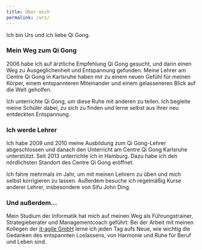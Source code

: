 ```yaml
---
title: Über mich
permalink: /urs/
---
```

Ich bin Urs und ich liebe Qi Gong.

### Mein Weg zum Qi Gong
2006 habe ich auf ärztliche Empfehlung Qi Gong gesucht, und darin einen Weg zu Ausgeglichenheit und Entspannung gefunden. Meine Lehrer am Centre Qi Gong in Karlsruhe haben mir zu einem neuen Gefühl für meinen Körper, einem entspannteren Miteinander und einem gelasseneren Blick auf die Welt geholfen.

Ich unterrichte Qi Gong, um diese Ruhe mit anderen zu teilen. Ich begleite meine Schüler dabei, zu sich zu finden und lerne selbst aus ihrer neu entdeckten Entspannung.

### Ich werde Lehrer
Ich habe 2009 und 2010 meine Ausbildung zum Qi Gong-Lehrer abgeschlossen und danach den Unterricht am Centre Qi Gong Karlsruhe unterstützt. Seit 2013 unterrichte ich in Hamburg. Dazu habe ich den nördlichsten Standort des Centre Qi Gong eröffnet.

Ich fahre mehrmals im Jahr, um mit meinen Lehrern zu üben und mich selbst korrigieren zu lassen. Außerdem besuche ich regelmäßig Kurse anderer Lehrer, insbesondere von Sifu John Ding.

### Und außerdem…
Mein Studium der Informatik hat mich auf meinen Weg als Führungstrainer, Strategieberater und Managementcoach geführt. Bei der Arbeit mit meinen Kollegen der [it-agile GmbH](https://it-agile.de) lerne ich jeden Tag aufs Neue, wie wichtig die Gedanken des entspannten Loslassens, von Harmonie und Ruhe für Beruf und Leben sind.